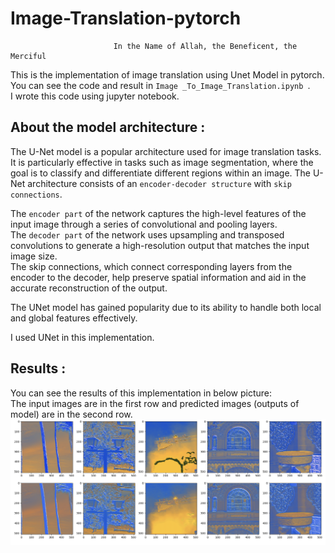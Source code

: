 # Image-Translation-pytorch
                           In the Name of Allah, the Beneficent, the Merciful
                           
This is the implementation of image translation using Unet Model in pytorch. </br>
You can see the code and result in ```Image _To_Image_Translation.ipynb ```.</br>
I wrote this code using jupyter notebook.</br>

## About the model architecture : 
The U-Net model is a popular architecture used for image translation tasks. It is particularly effective in tasks such as image segmentation, where the goal is to classify and differentiate different regions within an image. The U-Net architecture consists of an ```encoder-decoder structure``` with ```skip connections```.</br>

The ```encoder part``` of the network captures the high-level features of the input image through a series of convolutional and pooling layers.</br>
The ```decoder part``` of the network uses upsampling and transposed convolutions to generate a high-resolution output that matches the input image size.</br>
The skip connections, which connect corresponding layers from the encoder to the decoder, help preserve spatial information and aid in the accurate reconstruction of the output.</br>

The UNet model has gained popularity due to its ability to handle both local and global features effectively. </br>

I used UNet in this implementation. </br>

## Results :
You can see the results of this implementation in below picture:</br>
The input images are in the first row and predicted images (outputs of model) are in the second row.</br>
![image](https://github.com/afshari-maryam/Image-Translation-pytorch/blob/main/Result.png)


